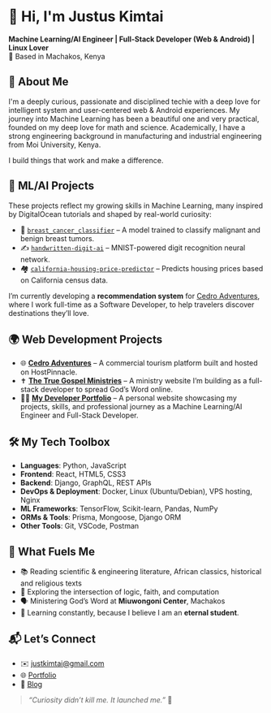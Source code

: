 # 👋 Hi, I'm Justus Kimtai

**Machine Learning/AI Engineer | Full-Stack Developer (Web & Android) | Linux Lover**  
📍 Based in Machakos, Kenya

## 🚀 About Me
I'm a deeply curious, passionate and disciplined techie with a deep love for intelligent system and user-centered web & Android experiences. My journey into Machine Learning has been a beautiful one and very practical, founded on my deep love for math and science. Academically, I have a strong engineering background in manufacturing and industrial engineering from Moi University, Kenya.

I build things that work and make a difference.

## 🧠 ML/AI Projects

These projects reflect my growing skills in Machine Learning, many inspired by DigitalOcean tutorials and shaped by real-world curiosity:

- 🔬 [`breast_cancer_classifier`](https://github.com/Justus-Kimutai/breast_cancer_classifier) – A model trained to classify malignant and benign breast tumors.
- ✍️ [`handwritten-digit-ai`](https://github.com/Justus-Kimutai/handwritten-digit-ai) – MNIST-powered digit recognition neural network.
- 🏘️ [`california-housing-price-predictor`](https://github.com/Justus-Kimutai/california-housing-price-predictor) – Predicts housing prices based on California census data.

I’m currently developing a **recommendation system** for [Cedro Adventures](https://www.cedroadventures.com), where I work full-time as a Software Developer, to help travelers discover destinations they’ll love.

## 🌍 Web Development Projects

- 🌐 [**Cedro Adventures**](https://www.cedroadventures.com) – A commercial tourism platform built and hosted on HostPinnacle.
- ✝️ [**The True Gospel Ministries**](https://thetruegospelministries.org) – A ministry website I’m building as a full-stack developer to spread God’s Word online.
- 🧑‍💻 [**My Developer Portfolio**](https://justuskimtai.com/) – A personal website showcasing my projects, skills, and professional journey as a Machine Learning/AI Engineer and Full-Stack Developer.

## 🛠️ My Tech Toolbox

- **Languages**: Python, JavaScript  
- **Frontend**: React, HTML5, CSS3  
- **Backend**: Django, GraphQL, REST APIs  
- **DevOps & Deployment**: Docker, Linux (Ubuntu/Debian), VPS hosting, Nginx  
- **ML Frameworks**: TensorFlow, Scikit-learn, Pandas, NumPy
- **ORMs & Tools**:	Prisma, Mongoose, Django ORM
- **Other Tools**: Git, VSCode, Postman

## 📖 What Fuels Me

- 📚 Reading scientific & engineering literature, African classics, historical and religious texts  
- 🧠 Exploring the intersection of logic, faith, and computation  
- 🗣️ Ministering God’s Word at **Miuwongoni Center**, Machakos  
- 🔄 Learning constantly, because I believe I am an **eternal student**.

## 📬 Let’s Connect

- ✉️ justkimtai@gmail.com  
- 🌐 [Portfolio](https://justuskimtai.com)  
- 💬 [Blog](https://justuskimtai/blogs)

> _“Curiosity didn’t kill me. It launched me.”_ 🚀
